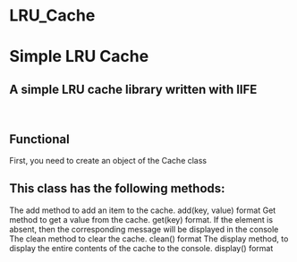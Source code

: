 # LRU_Cache
<h1>Simple LRU Cache</h1>

<h2>A simple LRU cache library written with IIFE</h2>
<br>
<h2>Functional</h2>
First, you need to create an object of the Cache class
<h2>This class has the following methods:</h2>
The add method to add an item to the cache. add(key, value) format
Get method to get a value from the cache. get(key) format. If the element is absent, then the corresponding message will be displayed in the console
The clean method to clear the cache. clean() format
The display method, to display the entire contents of the cache to the console. display() format
